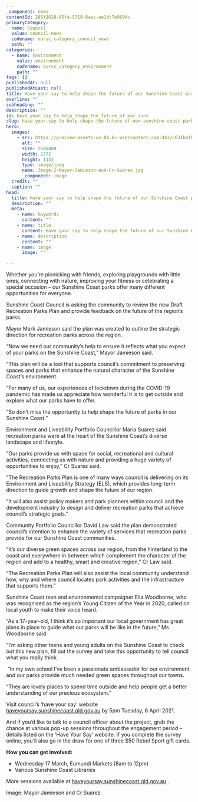 ```yaml
---
_component: news
contentId: 285f2628-05fa-5719-8aec-ae1dc7e9694c
primaryCategory:
  name: Council
  value: council-news
  codename: oursc_category_council_news
  path: ""
categories:
  - name: Environment
    value: environment
    codename: oursc_category_environment
    path: ""
tags: []
publishedAt: null
publishedAtLast: null
title: Have your say to help shape the future of our Sunshine Coast parks
overline: ""
subheading: ""
description: ""
id: have_your_say_to_help_shape_the_future_of_our_suns
slug: have-your-say-to-help-shape-the-future-of-our-sunshine-coast-parks
hero:
  images:
    - src: https://preview-assets-us-01.kc-usercontent.com:443/c631baf8-1b46-001f-580c-d0001b68b4a8/91e6245f-df12-4c03-93f9-b777f9a847e4/Image-2-Mayor-Jamieson-and-Cr-Suarez.jpg
      alt: ""
      size: 2548408
      width: 1772
      height: 1131
      type: image/jpeg
      name: Image-2-Mayor-Jamieson-and-Cr-Suarez.jpg
      _component: image
  credit: ""
  caption: ""
head:
  title: Have your say to help shape the future of our Sunshine Coast parks
  description: ""
  meta:
    - name: keywords
      content: ""
    - name: title
      content: Have your say to help shape the future of our Sunshine Coast parks
    - name: description
      content: ""
    - name: image
      image: ""

---
```

Whether you’re picnicking with friends, exploring playgrounds with little ones, connecting with nature, improving your fitness or celebrating a special occasion – our Sunshine Coast parks offer many different opportunities for everyone.  

Sunshine Coast Council is asking the community to review the new Draft Recreation Parks Plan and provide feedback on the future of the region’s parks.

Mayor Mark Jamieson said the plan was created to outline the strategic direction for recreation parks across the region.

“Now we need our community’s help to ensure it reflects what you expect of your parks on the Sunshine Coast,” Mayor Jamieson said.

“This plan will be a tool that supports council’s commitment to preserving spaces and parks that enhance the natural character of the Sunshine Coast’s environment.

“For many of us, our experiences of lockdown during the COVID-19 pandemic has made us appreciate how wonderful it is to get outside and explore what our parks have to offer.

“So don’t miss the opportunity to help shape the future of parks in our Sunshine Coast.”

Environment and Liveability Portfolio Councillor Maria Suarez said recreation parks were at the heart of the Sunshine Coast’s diverse landscape and lifestyle.

“Our parks provide us with space for social, recreational and cultural activities, connecting us with nature and providing a huge variety of opportunities to enjoy,” Cr Suarez said.

“The Recreation Parks Plan is one of many ways council is delivering on its Environment and Liveability Strategy (ELS), which provides long-term direction to guide growth and shape the future of our region.

“It will also assist policy makers and park planners within council and the development industry to design and deliver recreation parks that achieve council’s strategic goals.”

Community Portfolio Councillor David Law said the plan demonstrated council’s intention to enhance the variety of services that recreation parks provide for our Sunshine Coast communities.

“It’s our diverse green spaces across our region, from the hinterland to the coast and everywhere in between which complement the character of the region and add to a healthy, smart and creative region,” Cr Law said.

“The Recreation Parks Plan will also assist the local community understand how, why and where council locates park activities and the infrastructure that supports them.”

Sunshine Coast teen and environmental campaigner Ella Woodborne, who was recognised as the region’s Young Citizen of the Year in 2020, called on local youth to make their voice heard.

“As a 17-year-old, I think it’s so important our local government has great plans in place to guide what our parks will be like in the future,” Ms Woodborne said.

“I’m asking other teens and young adults on the Sunshine Coast to check out this new plan, fill out the survey and take this opportunity to tell council what you really think.

 “In my own school I’ve been a passionate ambassador for our environment and our parks provide much needed green spaces throughout our towns.

“They are lovely places to spend time outside and help people get a better understanding of our precious ecosystem.”  

Visit council’s ‘have your say’ website [haveyoursay.sunshinecoast.qld.gov.au](https://haveyoursay.sunshinecoast.qld.gov.au/open-consultation)
&#x20;by 5pm Tuesday, 6 April 2021.

And if you’d like to talk to a council officer about the project, grab the chance at various pop-up sessions throughout the engagement period – details listed on the ‘Have Your Say’ website. If you complete the survey online, you’ll also go in the draw for one of three $50 Rebel Sport gift cards.

**How you can get involved:**

*   Wednesday 17 March, Eumundi Markets (8am to 12pm)
*   Various Sunshine Coast Libraries

More sessions available at [haveyoursay.sunshinecoast.qld.gov.au](https://haveyoursay.sunshinecoast.qld.gov.au/open-consultation)
.

Image: Mayor Jamieson and Cr Suarez.
